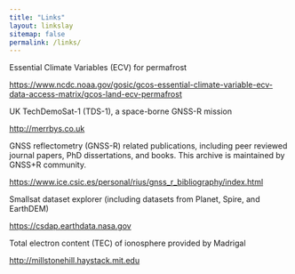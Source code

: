 ```yaml
---
title: "Links"
layout: linkslay
sitemap: false
permalink: /links/
---
```


Essential Climate Variables (ECV) for permafrost 

<https://www.ncdc.noaa.gov/gosic/gcos-essential-climate-variable-ecv-data-access-matrix/gcos-land-ecv-permafrost>

UK TechDemoSat-1 (TDS-1), a space-borne GNSS-R mission

<http://merrbys.co.uk>

GNSS reflectometry (GNSS-R) related publications, including peer reviewed journal papers, PhD dissertations, and books. This archive is maintained by GNSS+R community.

<https://www.ice.csic.es/personal/rius/gnss_r_bibliography/index.html>

Smallsat dataset explorer (including datasets from Planet, Spire, and EarthDEM)

<https://csdap.earthdata.nasa.gov>

Total electron content (TEC) of ionosphere provided by Madrigal

<http://millstonehill.haystack.mit.edu>
